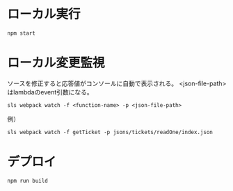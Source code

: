 # ローカル実行
```
npm start
```
# ローカル変更監視
ソースを修正すると応答値がコンソールに自動で表示される。
\<json-file-path\> はlambdaのevent引数になる。
```
sls webpack watch -f <function-name> -p <json-file-path>
```

例）
```
sls webpack watch -f getTicket -p jsons/tickets/readOne/index.json
```

# デプロイ
```
npm run build
```
